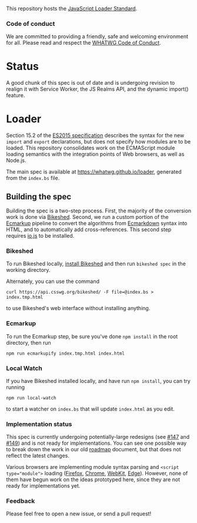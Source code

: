 This repository hosts the [JavaScript Loader Standard](http://whatwg.github.io/loader).

### Code of conduct

We are committed to providing a friendly, safe and welcoming environment for all. Please read and
respect the [WHATWG Code of Conduct](https://wiki.whatwg.org/wiki/Code_of_Conduct).

# Status

A good chunk of this spec is out of date and is undergoing revision to realign it with Service Worker, the JS Realms API, and the dynamic import() feature.

# Loader

Section 15.2 of the [ES2015 specification](http://www.ecma-international.org/ecma-262/6.0/) describes the syntax for the new `import` and `export` declarations, but does not specify how modules are to be loaded. This repository consolidates work on the ECMAScript module loading semantics with the integration points of Web browsers, as well as Node.js.

The main spec is available at https://whatwg.github.io/loader, generated from the `index.bs` file.

## Building the spec

Building the spec is a two-step process. First, the majority of the conversion work is done via [Bikeshed](https://github.com/tabatkins/bikeshed). Second, we run a custom portion of the [Ecmarkup](https://github.com/bterlson/ecmarkup) pipeline to convert the algorithms from [Ecmarkdown](https://github.com/domenic/ecmarkdown) syntax into HTML, and to automatically add cross-references. This second step requires [io.js](https://iojs.org/) to be installed.

### Bikeshed

To run Bikeshed locally, [install Bikeshed](https://github.com/tabatkins/bikeshed/blob/master/docs/install.md) and then run `bikeshed spec` in the working directory.

Alternately, you can use the command

```
curl https://api.csswg.org/bikeshed/ -F file=@index.bs > index.tmp.html
```

to use Bikeshed's web interface without installing anything.

### Ecmarkup

To run the Ecmarkup step, be sure you've done `npm install` in the root directory, then run

```
npm run ecmarkupify index.tmp.html index.html
```

### Local Watch

If you have Bikeshed installed locally, and have run `npm install`, you can try running

```
npm run local-watch
```

to start a watcher on `index.bs` that will update `index.html` as you edit.

### Implementation status

This spec is currently undergoing potentially-large redesigns (see [#147](https://github.com/whatwg/loader/issues/147) and [#149](https://github.com/whatwg/loader/issues/149)) and is not ready for implementations. You can see one possible way to break down the work in our old [roadmap](https://github.com/whatwg/loader/blob/master/roadmap.md) document, but that does not reflect the latest changes.

Various browsers are implementing module syntax parsing and `<script type="module">` loading ([Firefox](https://bugzilla.mozilla.org/show_bug.cgi?id=568953), [Chrome](https://code.google.com/p/v8/issues/detail?id=1569), [WebKit](https://bugs.webkit.org/show_bug.cgi?id=147340), [Edge](https://blogs.windows.com/msedgedev/2016/05/17/es6-modules-and-beyond/)). However, none of them have begun work on the ideas prototyped here, since they are not ready for implementations yet.

### Feedback

Please feel free to open a new issue, or send a pull request!
